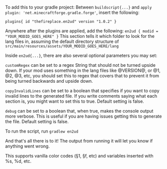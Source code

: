 To add this to your gradle project:
Between `buildscript{...}` and `apply plugin: 'net.minecraftforge.gradle.forge'`, insert the following:

`plugins{
    id "thefireplace.en2ud" version "1.0.2"
}`

Anywhere after the plugins are applied, add the following:
`en2ud {
     modid = "YOUR_MODID_GOES_HERE"
 }`
This section tells it which folder to look for the lang files in, assuming the default directory structure of `src/main/resources/assets/YOUR_MODID_GOES_HERE/lang`

Inside `en2ud{...}`, there are also several optional parameters you may set:

`customRegex` can be set to a regex String that should not be turned upside down. If your mod uses something in the lang files like @VERSION@, or @1, @2, @3, etc, you should set this to regex that covers that to prevent it from being turned backwards and upside down.

`copyInvalidLines` can be set to a boolean that specifies if you want to copy invalid lines to the generated file. If you write comments saying what each section is, you might want to set this to true. Default setting is false.

`debug` can be set to a boolean that, when true, makes the console output more verbose. This is useful if you are having issues getting this to generate the file. Default setting is false.
 
To run the script, run `gradlew en2ud`
 
And that's all there is to it! The output from running it will let you know if anything went wrong.
 
This supports vanilla color codes (§1, §f, etc) and variables inserted with %s, %d, etc.